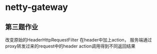 # netty-gateway

## 第三题作业

改变原始的HeaderHttpRequestFilter
在header中加上action，
服务端通过proxy转发过来的request中的header
action调用得到不同返回结果